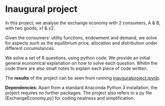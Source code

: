 # Inaugural project
In this project, we analyse the exchange economy with 2 consumers, A & B, with two goods, x1 & x2.

Given the consumers' utility functions, endowment and demand, we solve for aspects such as the equilibrium price, allocation and distribution under different circumstances.

We solve a set of 8 questions, using python code.  We provide an initial general economical explanation on how to solve each question. Whitin the code there are also small notes to explain each piece of code written.  

The **results** of the project can be seen from running [inauguralproject.ipynb](inauguralproject.ipynb).

**Dependencies:** Apart from a standard Anaconda Python 3 installation, the project requires no further packages. The project also refers to a py file [ExchangeEconomy.py] for coding neatness and simplification. 
